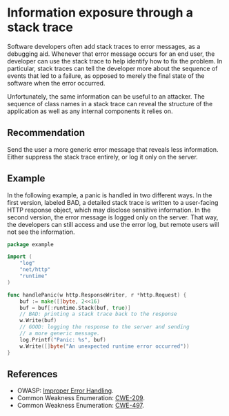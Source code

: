 # Information exposure through a stack trace
Software developers often add stack traces to error messages, as a debugging aid. Whenever that error message occurs for an end user, the developer can use the stack trace to help identify how to fix the problem. In particular, stack traces can tell the developer more about the sequence of events that led to a failure, as opposed to merely the final state of the software when the error occurred.

Unfortunately, the same information can be useful to an attacker. The sequence of class names in a stack trace can reveal the structure of the application as well as any internal components it relies on.


## Recommendation
Send the user a more generic error message that reveals less information. Either suppress the stack trace entirely, or log it only on the server.


## Example
In the following example, a panic is handled in two different ways. In the first version, labeled BAD, a detailed stack trace is written to a user-facing HTTP response object, which may disclose sensitive information. In the second version, the error message is logged only on the server. That way, the developers can still access and use the error log, but remote users will not see the information.


```go
package example

import (
	"log"
	"net/http"
	"runtime"
)

func handlePanic(w http.ResponseWriter, r *http.Request) {
	buf := make([]byte, 2<<16)
	buf = buf[:runtime.Stack(buf, true)]
	// BAD: printing a stack trace back to the response
	w.Write(buf)
	// GOOD: logging the response to the server and sending
	// a more generic message.
	log.Printf("Panic: %s", buf)
	w.Write([]byte("An unexpected runtime error occurred"))
}

```

## References
* OWASP: [Improper Error Handling](https://owasp.org/www-community/Improper_Error_Handling).
* Common Weakness Enumeration: [CWE-209](https://cwe.mitre.org/data/definitions/209.html).
* Common Weakness Enumeration: [CWE-497](https://cwe.mitre.org/data/definitions/497.html).
